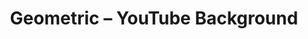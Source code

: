 ---
title: Geometric – YouTube Background
builder: true
type: coming-soon

# Content section
sections:
  - headerSection
  - servicesSection
  - subscribeSection
  - contactSection
  - mapSection

# Background video
youtubeVideo: 
  enable: true
  ### Example: https://www.youtube.com/watch?v=xEBC4Tn1v8A You need a short link: xEBC4Tn1v8A
  videoURL: "xEBC4Tn1v8A"
  mute: true
  ### The path to the image used as background for the player if autoplay
  coverimage: /images/youtube-poster.png
  ### Image used as fallback on mobile devices
  poster: /images/youtube-poster.png

# Background effect
geometricEffect: 
  enable: true
  speed: 6
  quantity: 180
  hover: true
  click: false
  lineColor: "#ffffff"
  circleColor: "#ffffff"

---